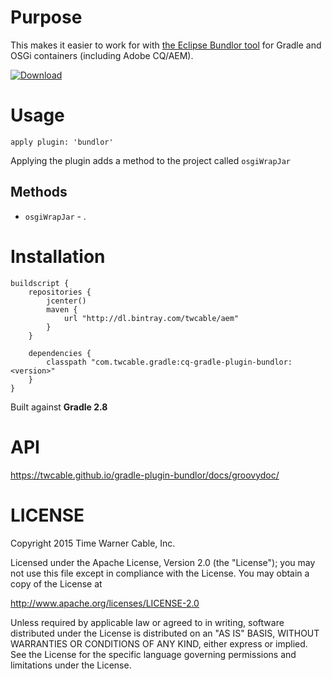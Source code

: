 # Purpose #

This makes it easier to work for with
[the Eclipse Bundlor tool](https://www.eclipse.org/virgo/documentation/bundlor-documentation-1.1.2.RELEASE/docs/user-guide/htmlsingle/user-guide.html)
for Gradle and OSGi containers (including Adobe CQ/AEM).

[ ![Download](https://api.bintray.com/packages/twcable/aem/com.twcable.gradle:gradle-plugin-bundlor/images/download.svg) ](https://bintray.com/twcable/aem/gradle-plugin-bundlor/_latestVersion)

# Usage #

`apply plugin: 'bundlor'`

Applying the plugin adds a method to the project called `osgiWrapJar`

## Methods ##

* `osgiWrapJar` - .

# Installation #

```
buildscript {
    repositories {
        jcenter()
        maven {
            url "http://dl.bintray.com/twcable/aem"
        }
    }

    dependencies {
        classpath "com.twcable.gradle:cq-gradle-plugin-bundlor:<version>"
    }
}
```

Built against **Gradle 2.8**

# API #

https://twcable.github.io/gradle-plugin-bundlor/docs/groovydoc/

# LICENSE

Copyright 2015 Time Warner Cable, Inc.

Licensed under the Apache License, Version 2.0 (the "License"); you may not use this file except in compliance
with the License. You may obtain a copy of the License at

http://www.apache.org/licenses/LICENSE-2.0

Unless required by applicable law or agreed to in writing, software distributed under the License is distributed on
an "AS IS" BASIS, WITHOUT WARRANTIES OR CONDITIONS OF ANY KIND, either express or implied. See the License for
the specific language governing permissions and limitations under the License.
